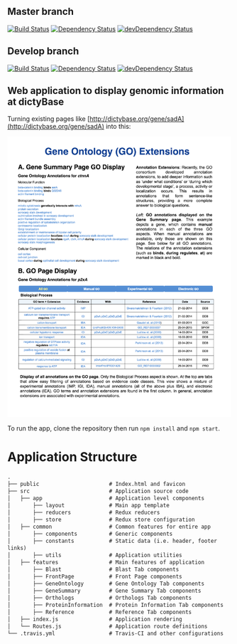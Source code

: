 ## Master branch
[![Build Status](https://travis-ci.org/dictyBase/Genomepage.svg?branch=master)](https://travis-ci.org/dictyBase/Genomepage)
[![Dependency Status](https://david-dm.org/dictybase/genomepage/master.svg?style=flat-square)](https://david-dm.org/dictybase/genomepage/master)
[![devDependency Status](https://david-dm.org/dictybase/genomepage/master/dev-status.svg?style=flat-square)](https://david-dm.org/dictybase/genomepage/master?type=dev)

## Develop branch
[![Build Status](https://travis-ci.org/dictyBase/Genomepage.svg?branch=develop)](https://travis-ci.org/dictyBase/Genomepage)
[![Dependency Status](https://david-dm.org/dictybase/genomepage/develop.svg?style=flat-square)](https://david-dm.org/dictybase/genomepage/develop)
[![devDependency Status](https://david-dm.org/dictybase/genomepage/develop/dev-status.svg?style=flat-square)](https://david-dm.org/dictybase/genomepage/develop?type=dev)

## Web application to display genomic information at dictyBase

Turning existing pages like [http://dictybase.org/gene/sadA](http://dictybase.org/gene/sadA) into this:

![alt text](https://github.com/dictyBase/Genomepage/blob/master/go-page-display.png "Go Page Display mockup")

To run the app, clone the repository then run `npm install` and `npm start`.

# Application Structure

```
.
├── public                      # Index.html and favicon 
├── src                         # Application source code
│   ├── app                     # Application level components
│       ├── layout              # Main app template
│       ├── reducers            # Redux reducers
│       ├── store               # Redux store configuration
│   ├── common                  # Common features for entire app
│       ├── components          # Generic components
│       ├── constants           # Static data (i.e. header, footer links)
│       ├── utils               # Application utilities
│   ├── features                # Main features of application
│       ├── Blast               # Blast Tab components
│       ├── FrontPage           # Front Page components
│       ├── GeneOntology        # Gene Ontology Tab components
│       ├── GeneSummary         # Gene Summary Tab components
│       ├── Orthologs           # Orthologs Tab components
│       ├── ProteinInformation  # Protein Information Tab components
│       ├── Reference           # Reference Tab components
│   ├── index.js                # Application rendering
│   └── Routes.js               # Application route definitions
└── .travis.yml                 # Travis-CI and other configurations
```